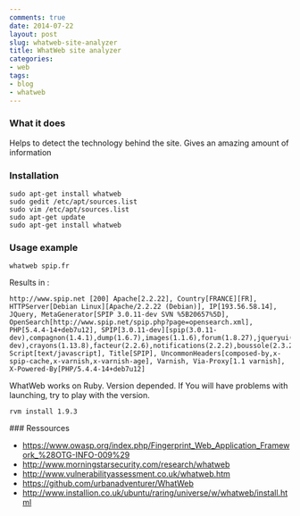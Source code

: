 ```yaml
---
comments: true
date: 2014-07-22
layout: post
slug: whatweb-site-analyzer
title: WhatWeb site analyzer
categories:
- web
tags:
- blog
- whatweb
---
```


### What it does

Helps to detect the technology behind the site. Gives an amazing amount of information

### Installation

    sudo apt-get install whatweb
    sudo gedit /etc/apt/sources.list
    sudo vim /etc/apt/sources.list
    sudo apt-get update
    sudo apt-get install whatweb

### Usage example

    whatweb spip.fr

Results in :

    http://www.spip.net [200] Apache[2.2.22], Country[FRANCE][FR], HTTPServer[Debian Linux][Apache/2.2.22 (Debian)], IP[193.56.58.14], JQuery, MetaGenerator[SPIP 3.0.11-dev SVN %5B20657%5D], OpenSearch[http://www.spip.net/spip.php?page=opensearch.xml], PHP[5.4.4-14+deb7u12], SPIP[3.0.11-dev][spip(3.0.11-dev),compagnon(1.4.1),dump(1.6.7),images(1.1.6),forum(1.8.27),jqueryui(1.8.21),mediabox(0.8.4),medias(2.7.47),mots(2.4.10),msie_compat(1.2.0),organiseur(0.8.10),petitions(1.4.4),porte_plume(1.12.3),revisions(1.7.6),safehtml(1.4.0),sites(1.7.8),squelettes_par_rubrique(1.1.1),stats(0.4.15),svp(0.80.14),urls(1.4.14),vertebres(1.2.2),opensearch(0.1.1),openid(1.1.11),memoization(1.2.0),fulltext(0.7.1),autorite(0.9.12),coloration_code(0.7.0-dev),crayons(1.13.8),facteur(2.2.6),notifications(2.2.2),boussole(2.3.20),iterateurs(0.6.1),queue(0.6.6),breves(1.3.5),compresseur(1.6.4),tw(0.8.17),checkautobr(0.1.2)], Script[text/javascript], Title[SPIP], UncommonHeaders[composed-by,x-spip-cache,x-varnish,x-varnish-age], Varnish, Via-Proxy[1.1 varnish], X-Powered-By[PHP/5.4.4-14+deb7u12]

WhatWeb works on Ruby. Version depended. If You will have problems with launching, try to play with the version.

    rvm install 1.9.3

### Ressources

+ https://www.owasp.org/index.php/Fingerprint_Web_Application_Framework_%28OTG-INFO-009%29
+ http://www.morningstarsecurity.com/research/whatweb
+ http://www.vulnerabilityassessment.co.uk/whatweb.htm
+ https://github.com/urbanadventurer/WhatWeb
+ http://www.installion.co.uk/ubuntu/raring/universe/w/whatweb/install.html
